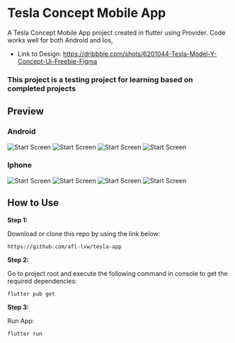 # Tesla Concept Mobile App

A Tesla Concept Mobile App project created in flutter using Provider. Code works well for both Android and Ios,

- Link to Design: https://dribbble.com/shots/6201044-Tesla-Model-Y-Concept-Ui-Freebie-Figma

### This project is a testing project for learning based on completed projects

## Preview

### Android

![Start Screen](/docs/samsung_img1.png)
![Start Screen](/docs/samsung_img2.png)
![Start Screen](/docs/samsung_img3.png)
![Start Screen](/docs/samsung_img4.png)

### Iphone

![Start Screen](/docs/iphone_img1.png)
![Start Screen](/docs/iphone_img2.png)
![Start Screen](/docs/iphone_img3.png)
![Start Screen](/docs/iphone_img4.png)

## How to Use

**Step 1:**

Download or clone this repo by using the link below:

```
https://github.com/afl-lxw/tesla-app
```

**Step 2:**

Go to project root and execute the following command in console to get the required dependencies:

```
flutter pub get
```

**Step 3:**

Run App:

```
flutter run
```

